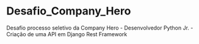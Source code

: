 # Desafio_Company_Hero
Desafio processo seletivo da Company Hero - Desenvolvedor Python Jr. - Criação de uma API em Django Rest Framework
